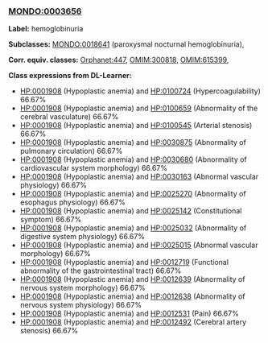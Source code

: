 
### [MONDO:0003656](http://purl.obolibrary.org/obo/MONDO_0003656)
**Label:** hemoglobinuria

**Subclasses:** [MONDO:0018641](http://purl.obolibrary.org/obo/MONDO_0018641) (paroxysmal nocturnal hemoglobinuria), 

**Corr. equiv. classes:** [Orphanet:447](http://www.orpha.net/ORDO/Orphanet_447), [OMIM:300818](http://purl.obolibrary.org/obo/OMIM_300818), [OMIM:615399](http://purl.obolibrary.org/obo/OMIM_615399), 

**Class expressions from DL-Learner:**

- [HP:0001908](http://purl.obolibrary.org/obo/HP_0001908) (Hypoplastic anemia) and [HP:0100724](http://purl.obolibrary.org/obo/HP_0100724) (Hypercoagulability) 66.67%
- [HP:0001908](http://purl.obolibrary.org/obo/HP_0001908) (Hypoplastic anemia) and [HP:0100659](http://purl.obolibrary.org/obo/HP_0100659) (Abnormality of the cerebral vasculature) 66.67%
- [HP:0001908](http://purl.obolibrary.org/obo/HP_0001908) (Hypoplastic anemia) and [HP:0100545](http://purl.obolibrary.org/obo/HP_0100545) (Arterial stenosis) 66.67%
- [HP:0001908](http://purl.obolibrary.org/obo/HP_0001908) (Hypoplastic anemia) and [HP:0030875](http://purl.obolibrary.org/obo/HP_0030875) (Abnormality of pulmonary circulation) 66.67%
- [HP:0001908](http://purl.obolibrary.org/obo/HP_0001908) (Hypoplastic anemia) and [HP:0030680](http://purl.obolibrary.org/obo/HP_0030680) (Abnormality of cardiovascular system morphology) 66.67%
- [HP:0001908](http://purl.obolibrary.org/obo/HP_0001908) (Hypoplastic anemia) and [HP:0030163](http://purl.obolibrary.org/obo/HP_0030163) (Abnormal vascular physiology) 66.67%
- [HP:0001908](http://purl.obolibrary.org/obo/HP_0001908) (Hypoplastic anemia) and [HP:0025270](http://purl.obolibrary.org/obo/HP_0025270) (Abnormality of esophagus physiology) 66.67%
- [HP:0001908](http://purl.obolibrary.org/obo/HP_0001908) (Hypoplastic anemia) and [HP:0025142](http://purl.obolibrary.org/obo/HP_0025142) (Constitutional symptom) 66.67%
- [HP:0001908](http://purl.obolibrary.org/obo/HP_0001908) (Hypoplastic anemia) and [HP:0025032](http://purl.obolibrary.org/obo/HP_0025032) (Abnormality of digestive system physiology) 66.67%
- [HP:0001908](http://purl.obolibrary.org/obo/HP_0001908) (Hypoplastic anemia) and [HP:0025015](http://purl.obolibrary.org/obo/HP_0025015) (Abnormal vascular morphology) 66.67%
- [HP:0001908](http://purl.obolibrary.org/obo/HP_0001908) (Hypoplastic anemia) and [HP:0012719](http://purl.obolibrary.org/obo/HP_0012719) (Functional abnormality of the gastrointestinal tract) 66.67%
- [HP:0001908](http://purl.obolibrary.org/obo/HP_0001908) (Hypoplastic anemia) and [HP:0012639](http://purl.obolibrary.org/obo/HP_0012639) (Abnormality of nervous system morphology) 66.67%
- [HP:0001908](http://purl.obolibrary.org/obo/HP_0001908) (Hypoplastic anemia) and [HP:0012638](http://purl.obolibrary.org/obo/HP_0012638) (Abnormality of nervous system physiology) 66.67%
- [HP:0001908](http://purl.obolibrary.org/obo/HP_0001908) (Hypoplastic anemia) and [HP:0012531](http://purl.obolibrary.org/obo/HP_0012531) (Pain) 66.67%
- [HP:0001908](http://purl.obolibrary.org/obo/HP_0001908) (Hypoplastic anemia) and [HP:0012492](http://purl.obolibrary.org/obo/HP_0012492) (Cerebral artery stenosis) 66.67%


